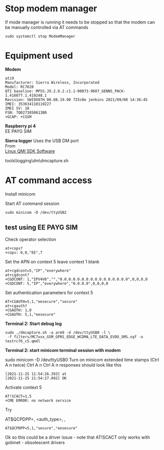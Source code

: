 # Stop modem manager
If mode manager is running it needs to be stopped so that the modem can be manually controlled via AT commands
```
sudo systemctl stop ModemManager
```
# Equipment used

**Modem** 
```
ati9
Manufacturer: Sierra Wireless, Incorporated
Model: RC7620
QTI baseline: MPSS.JO.2.0.2.c1.1-00073-9607_GENNS_PACK-1.416077.1.419248.1
Revision: SWI9X07H_00.08.19.00 725c0e jenkins 2021/09/08 14:36:45
IMEI: 353634110110227
IMEI SV: 18
FSN: 7Q0273850613B0
+GCAP: +CGSM
```

**Raspberry pi 4**  
EE PAYG SIM  

**Sierra logger**
Uses the USB DM port  
From   
[Linux QMI SDK Software](https://source.sierrawireless.com/resources/airprime/software/linux-qmi-sdk-software-latest/)  

tools\logging\dm\dmcapture.sh  

# AT command access
Install minicom

Start AT command session
```
sudo minicom -D /dev/ttyUSB2
```

## test using EE PAYG SIM

Check operator selection
```
at+cops?
+cops: 0,0,"EE",7
```

Set the APN on context 5 leave context 1 blank
```
at+cgdcont=5,"IP","everywhere"
at+cgdcont?
+CGDCONT: 1,"IPV4V6","","0.0.0.0.0.0.0.0.0.0.0.0.0.0.0.0",0,0,0,0
+CGDCONT: 5,"IP","everywhere","0.0.0.0",0,0,0,0
```
Set authentication parameters for context 5

```
AT+CGAUTH=5,1,"eesecure","secure"
at+cgauth?
+CGAUTH: 1,0
+CGAUTH: 5,1,"eesecure"
```

**Terminal 2: Start debug log**
```
sudo ./dmcapture.sh -a arm9 -d /dev/ttyUSB0 -l \
 -f filters/MC7xxx_GSM_GPRS_EDGE_WCDMA_LTE_DATA_EVDO_SMS.sqf -o testrc76_c5.qmdl
```
**Terminal 2: start minicom terminal session with modem**

sudo minicom -D /dev/ttyUSB0
Turn on minicom extended time stamps (Ctrl A n twice)
Ctrl A n
Ctrl A n
responses should look like this
```
[2021-11-25 11:54:26.393] at
[2021-11-25 11:54:27.092] OK
```

Activate context 5  

```
AT!SCACT=1,5
+CME ERROR: no network service
```
Try  

AT$QCPDPP=<cid>, <auth_type>, <password>, <username>
```
AT$QCPDPP=5,1,"secure","eesecure"
```
 
 Ok so this could be a driver issue - note that AT!SCACT only works with gobinet - obsolescent drivers
